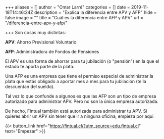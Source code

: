 +++
aliases = []
author = "Omar Larré"
categories = []
date = 2019-11-18T14:46:24Z
description = "Explica la diferencia entre APV y AFP"
hide = false
image = ""
title = "Cuál es la diferencia entre AFP y APV"
url = "/diferencia-entre-apv-y-afp/"

+++
Son cosas muy distintas:

**APV**: Ahorro Previsional Voluntario

**AFP**: Administradora de Fondos de Pensiones

El APV es una forma de ahorrar para tu jubilación (o "pensión") en la que el estado te aporta parte de la plata.

Una AFP es una empresa que tiene el permiso especial de administrar la plata que estás obligado a aportar mes a mes para tu jubilación (te la descuentan del sueldo).

Tal vez lo que confunde a algunos es que las AFP son un tipo de empresa autorizado para administrar APV. Pero no son la única empresa autorizada. 

De hecho, Fintual también está autorizada para administrar tu APV. Si quieres abrir un APV sin tener que ir a ninguna oficina, empieza por aquí:

{{< button_link href="https://fintual.cl/?utm_source=edu.fintual.cl" text="Empezar" >}}